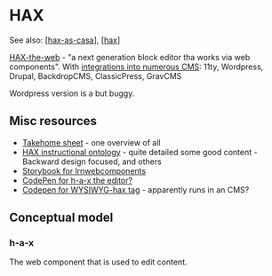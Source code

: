 <!--
 Copyright (C) 2023 David Jones
 
 This file is part of memex.
 
 memex is free software: you can redistribute it and/or modify
 it under the terms of the GNU General Public License as published by
 the Free Software Foundation, either version 3 of the License, or
 (at your option) any later version.
 
 memex is distributed in the hope that it will be useful,
 but WITHOUT ANY WARRANTY; without even the implied warranty of
 MERCHANTABILITY or FITNESS FOR A PARTICULAR PURPOSE.  See the
 GNU General Public License for more details.
 
 You should have received a copy of the GNU General Public License
 along with memex.  If not, see <http://www.gnu.org/licenses/>.
-->

# HAX 

See also: [[hax-as-casa]], [[hax]]

[HAX-the-web](https://haxtheweb.org/) - "a next generation block editor tha works via web components". With [integrations into numerous CMS](https://haxtheweb.org/integrations-1): 11ty, Wordpress, Drupal, BackdropCMS, ClassicPress, GravCMS

Wordpress version is a but buggy.

## Misc resources 

- [Takehome sheet](https://gist.github.com/btopro/717fe6a29bb8d66cfaa0886c9e8baa72) - one overview of all
- [HAX instructional ontology](https://app.mural.co/t/haxontologybrainstorming9982/m/haxontologybrainstorming9982/1681756048455/510134d2a848ecdd11975713d888fa363310401e?sender=2799b11f-7cc4-404f-914f-bac4dc987110) - quite detailed some good content - Backward design focused, and others
- [Storybook for lrnwebcomponents](https://haxapi.vercel.app/?path=/story/about-getting-started--using-penn-state-cdn)
- [CodePen for h-a-x the editor?](https://codepen.io/btopro/pen/rNdbRGp)
- [Codepen for WYSIWYG-hax tag](https://codepen.io/btopro/pen/JZXorX) - apparently runs in an CMS?


## Conceptual model


### h-a-x 

The web component that is used to edit content.

[//begin]: # "Autogenerated link references for markdown compatibility"
[hax-as-casa]: hax-as-casa "H-A-X as CASA?"
[hax]: hax "HAX"
[//end]: # "Autogenerated link references"